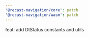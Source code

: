 ```yaml
---
'@recast-navigation/core': patch
'@recast-navigation/wasm': patch
---
```


feat: add DtStatus constants and utils
